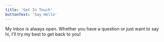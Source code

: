 ```yaml
---
title: 'Get In Touch'
buttonText: 'Say Hello'
---
```


My inbox is always open. Whether you have a question or just want to say hi, I'll try my best to get back to you!
